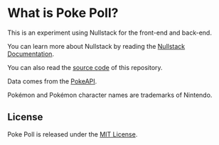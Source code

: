 # What is Poke Poll?

This is an experiment using Nullstack for the front-end and back-end.

You can learn more about Nullstack by reading the [Nullstack Documentation](https://nullstack.app). 

You can also read the [source code](https://github.com/Mortaro/poke-poll) of this repository. 

Data comes from the [PokeAPI](https://pokeapi.co/).

Pokémon and Pokémon character names are trademarks of Nintendo.

## License

Poke Poll is released under the [MIT License](https://opensource.org/licenses/MIT).